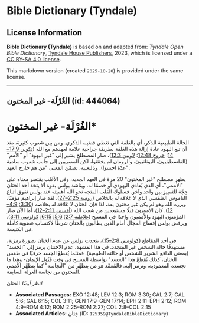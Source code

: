 # Bible Dictionary (Tyndale)

## License Information

**Bible Dictionary (Tyndale)** is based on and adapted from: _Tyndale Open Bible Dictionary_, [Tyndale House Publishers](https://tyndaleopenresources.com/), 2023, which is licensed under a [CC BY-SA 4.0 license](https://creativecommons.org/licenses/by-sa/4.0/legalcode.en).

This markdown version (created `2025-10-20`) is provided under the same license.



--------------------------------

## الغُرْلَة- غير المختون (id: 444064)

الغُرْلَة\- غير المختون\*
=========================

الحالة الطبيعية للذكر، أي بالغلفة التي تغطي قضيبه الذكري. ومن بين شعوب كثيرة، منذ أن تبع اليهود عادة إزالة هذه الغلفة بطريقة جراحية علامة لعهدهم مع الله ([تكوين 17:9–14](https://ref.ly/Gen17:9-Gen17:14)؛ [خروج 12:48](https://ref.ly/Exod12:48)؛ [لاويين 12:3](https://ref.ly/Lev12:3))، صار المصطلح يشير إلى "غير اليهود" أو "الأمم" (الفلسطينيون، اليونانيون، والرومان لم يختتنوا، لكن المصريين إلى جانب شعوب سامية عدّة اختتنوا). وبالتعبية، تضمّن المعنى "من هم خارج العهد".

يظهر مصطلح "غير المختون" 20 مرة في العهد الجديد، وفي الأغلب يقتصر معناه على "الأممي"، أي الذي يُعادي اليهودي أو خصمًا له. ويناشد بولس بقوة ألا يتخذ أحد الختان حِجَّة للتمييز بين واحد وآخر. فسلوك القلب المتجه نحو الله أهميته عند بولس تفوق اتباع الناموس الطقسي الذي لا عَلاقة له بالخلاص ([رومية 2:25–27](https://ref.ly/Rom2:25-Rom2:27)). لقد صار إبراهيم مؤمنًا، وبرره الله وهو لم يكن غير مختون بعد، لذا فإن الختان لا عَلاقة له بخلاصه ([3:30؛](https://ref.ly/Rom3:30) [4:9–12](https://ref.ly/Rom4:9-Rom4:12)). كان الأمميون قبلًا مستبعدين من شعب الله ([أفسس 2:11–12](https://ref.ly/Eph2:11-Eph2:12))، أما الآن صار المؤمنون اليهود والأمميون واحدًا في المسيح ([غلاطية 2:7؛](https://ref.ly/Gal2:7) [5:6؛](https://ref.ly/Gal5:6) [6:15؛](https://ref.ly/Gal6:15) [كولوسي 3:11](https://ref.ly/Col3:11)). ويرفض بولس إفساح المجال أمام الذين يطالبون بالختان شرطًا لاكتساب عضوية كاملة في الكنيسة.

في أحد المقاطع ([كولوسي 2:8–15](https://ref.ly/Col2:8-Col2:15))، يتحدث بولس عن عدم الختان بصورة رمزية، مستهدفًا حالة الشخص غير المتجدد. في هذا المشهد، عدم الاختتان يرمز إلي "الجسد" (بمعنى الدافع الشرير للشخص أو حالته الطبيعية). فمثلما يُقطعْ الجسد حرفيًا في طقس الختان، كذلك يُقطعْ هذا "الجسد" بواسطة المسيح في وقت قَبُول الإيمان\- وهذا ما تجسده المعمودية، وترمز إليه. فالمُعمَّد هو من يتطهَّر من "النجاسة" كما يتطهَّر الأممي المختون من نجاسة الغرلة السابقة.

*انظر أيضًا* الختان.

* **Associated Passages:** EXO 12:48; LEV 12:3; ROM 3:30; GAL 2:7; GAL 5:6; GAL 6:15; COL 3:11; GEN 17:9–GEN 17:14; EPH 2:11–EPH 2:12; ROM 4:9–ROM 4:12; ROM 2:25–ROM 2:27; COL 2:8–COL 2:15
* **Associated Articles:** خِتان (ID: `125359@TyndaleBibleDictionary`)

